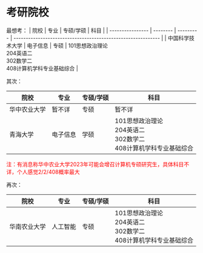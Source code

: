 # 考研院校

最想考：
| 院校             | 专业     | 专硕/学硕 | 科目                                                         |
| ---------------- | -------- | --------- | ------------------------------------------------------------ |
| 中国科学技术大学 | 电子信息 | 专硕      | 101思想政治理论<br />204英语二<br />302数学二<br />408计算机学科专业基础综合 |

其次：

| 院校         | 专业     | 专硕/学硕 | 科目                                                         |
| ------------ | -------- | --------- | ------------------------------------------------------------ |
| 华中农业大学 | 暂不详   | 专硕      | 暂不详                                                       |
| 青海大学     | 电子信息 | 学硕      | 101思想政治理论<br />204英语二<br />302数学二<br />408计算机学科专业基础综合 |

<font color=red>注：有消息称华中农业大学2023年可能会增召计算机专硕研究生，具体科目不详，个人感觉2/2/408概率最大</font>

再次：

| 院校         | 专业     | 专硕/学硕 | 科目                                                         |
| ------------ | -------- | --------- | ------------------------------------------------------------ |
| 华南农业大学 | 人工智能 | 专硕      | 101思想政治理论<br />204英语二<br />302数学二<br />408计算机学科专业基础综合 |